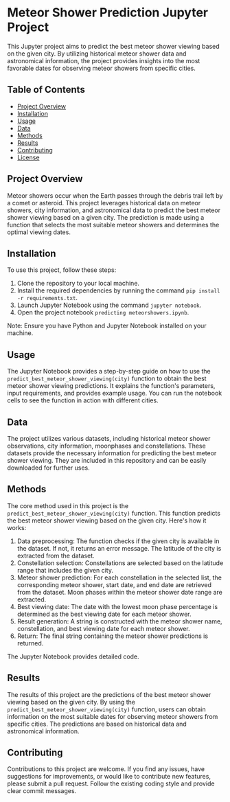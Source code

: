 # Meteor Shower Prediction Jupyter Project

This Jupyter project aims to predict the best meteor shower viewing based on the given city. By utilizing historical meteor shower data and astronomical information, the project provides insights into the most favorable dates for observing meteor showers from specific cities.

## Table of Contents
- [Project Overview](#project-overview)
- [Installation](#installation)
- [Usage](#usage)
- [Data](#data)
- [Methods](#methods)
- [Results](#results)
- [Contributing](#contributing)
- [License](#license)

## Project Overview
Meteor showers occur when the Earth passes through the debris trail left by a comet or asteroid. This project leverages historical data on meteor showers, city information, and astronomical data to predict the best meteor shower viewing based on a given city. The prediction is made using a function that selects the most suitable meteor showers and determines the optimal viewing dates.

## Installation
To use this project, follow these steps:

1. Clone the repository to your local machine.
2. Install the required dependencies by running the command `pip install -r requirements.txt`.
3. Launch Jupyter Notebook using the command `jupyter notebook`.
4. Open the project notebook `predicting meteorshowers.ipynb`.

Note: Ensure you have Python and Jupyter Notebook installed on your machine.

## Usage
The Jupyter Notebook provides a step-by-step guide on how to use the `predict_best_meteor_shower_viewing(city)` function to obtain the best meteor shower viewing predictions. It explains the function's parameters, input requirements, and provides example usage. You can run the notebook cells to see the function in action with different cities.

## Data
The project utilizes various datasets, including historical meteor shower observations, city information, moonphases and constellations. These datasets provide the necessary information for predicting the best meteor shower viewing. They are included in this repository and can be easily downloaded for further uses.

## Methods
The core method used in this project is the `predict_best_meteor_shower_viewing(city)` function. This function predicts the best meteor shower viewing based on the given city. Here's how it works:

1. Data preprocessing: The function checks if the given city is available in the dataset. If not, it returns an error message. The latitude of the city is extracted from the dataset.
2. Constellation selection: Constellations are selected based on the latitude range that includes the given city.
3. Meteor shower prediction: For each constellation in the selected list, the corresponding meteor shower, start date, and end date are retrieved from the dataset. Moon phases within the meteor shower date range are extracted.
4. Best viewing date: The date with the lowest moon phase percentage is determined as the best viewing date for each meteor shower.
5. Result generation: A string is constructed with the meteor shower name, constellation, and best viewing date for each meteor shower.
6. Return: The final string containing the meteor shower predictions is returned.

The Jupyter Notebook provides detailed code.

## Results
The results of this project are the predictions of the best meteor shower viewing based on the given city. By using the `predict_best_meteor_shower_viewing(city)` function, users can obtain information on the most suitable dates for observing meteor showers from specific cities. The predictions are based on historical data and astronomical information.

## Contributing
Contributions to this project are welcome. If you find any issues, have suggestions for improvements, or would like to contribute new features, please submit a pull request. Follow the existing coding style and provide clear commit messages.
